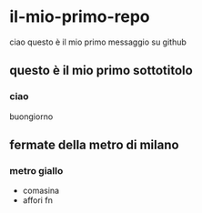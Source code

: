 # il-mio-primo-repo
ciao questo è il mio primo messaggio su github
## questo è il mio primo sottotitolo
### ciao
buongiorno
## fermate della metro di milano
### metro giallo
- comasina
- affori fn